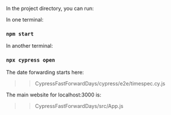 
In the project directory, you can run:

In one terminal: <br />
### `npm start`

In another terminal: <br />
### `npx cypress open`

The date forwarding starts here: <br />
>> CypressFastForwardDays/cypress/e2e/timespec.cy.js

The main website for localhost:3000 is: <br />
>> CypressFastForwardDays/src/App.js

